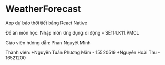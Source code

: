 # WeatherForecast

App dự báo thời tiết bằng React Native

Đồ án môn học: Nhập môn ứng dụng di động - SE114.K11.PMCL

Giáo viên hướng dẫn: Phan Nguyệt Minh

Thành viên: +Nguyễn Tuấn Phương Năm - 15520519
            +Nguyễn Hoài Thu - 16521200
